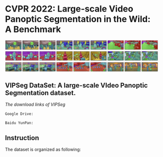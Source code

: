 # CVPR 2022: Large-scale Video Panoptic Segmentation in the Wild: A Benchmark


![easonjim](show_data.png)


## VIPSeg DataSet: A large-scale VIdeo Panoptic Segmentation dataset. 

*The download links of VIPSeg*

```
Google Drive:
```

```
Baidu YunPan:
```

## Instruction

The dataset is organized as following:



